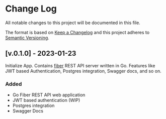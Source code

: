 # Change Log

All notable changes to this project will be documented in this file.

The format is based on [Keep a Changelog](http://keepachangelog.com/)
and this project adheres to [Semantic Versioning](http://semver.org/).

## [v.0.1.0] - 2023-01-23

Initialize App. Contains [fiber](https://gofiber.io/) REST API server written in Go.
Features like JWT based Authentication, Postgres integration, Swagger docs, and so on.

### Added

- Go Fiber REST API web application
- JWT based authentication (WIP)
- Postgres integration
- Swagger Docs
